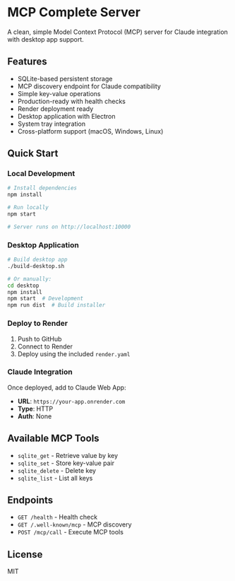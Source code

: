 # MCP Complete Server

A clean, simple Model Context Protocol (MCP) server for Claude integration with desktop app support.

## Features

- SQLite-based persistent storage
- MCP discovery endpoint for Claude compatibility
- Simple key-value operations
- Production-ready with health checks
- Render deployment ready
- Desktop application with Electron
- System tray integration
- Cross-platform support (macOS, Windows, Linux)

## Quick Start

### Local Development

```bash
# Install dependencies
npm install

# Run locally
npm start

# Server runs on http://localhost:10000
```

### Desktop Application

```bash
# Build desktop app
./build-desktop.sh

# Or manually:
cd desktop
npm install
npm start  # Development
npm run dist  # Build installer
```

### Deploy to Render

1. Push to GitHub
2. Connect to Render
3. Deploy using the included `render.yaml`

### Claude Integration

Once deployed, add to Claude Web App:
- **URL**: `https://your-app.onrender.com`
- **Type**: HTTP
- **Auth**: None

## Available MCP Tools

- `sqlite_get` - Retrieve value by key
- `sqlite_set` - Store key-value pair
- `sqlite_delete` - Delete key
- `sqlite_list` - List all keys

## Endpoints

- `GET /health` - Health check
- `GET /.well-known/mcp` - MCP discovery
- `POST /mcp/call` - Execute MCP tools

## License

MIT